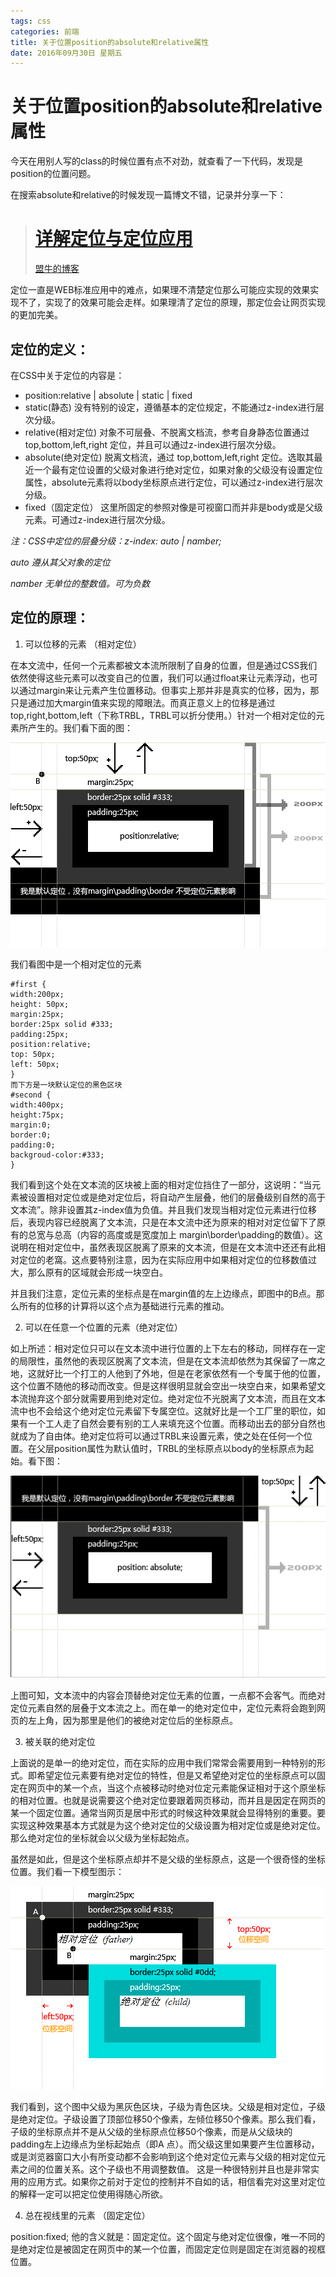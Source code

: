 ```yaml
---
tags: css
categories: 前端
title: 关于位置position的absolute和relative属性
date: 2016年09月30日 星期五
---
```


# 关于位置position的absolute和relative属性

今天在用别人写的class的时候位置有点不对劲，就查看了一下代码，发现是position的位置问题。

在搜索absolute和relative的时候发现一篇博文不错，记录并分享一下：

> # [详解定位与定位应用](http://blog.sina.com.cn/s/blog_4bcf4a5e010008o0.html)
>
> [盟牛的博客](http://blog.sina.com.cn/mnzj)

定位一直是WEB标准应用中的难点，如果理不清楚定位那么可能应实现的效果实现不了，实现了的效果可能会走样。如果理清了定位的原理，那定位会让网页实现的更加完美。

## 定位的定义：

在CSS中关于定位的内容是：

<!-- more -->

* position:relative | absolute | static | fixed
* static(静态) 没有特别的设定，遵循基本的定位规定，不能通过z-index进行层次分级。
* relative(相对定位) 对象不可层叠、不脱离文档流，参考自身静态位置通过 top,bottom,left,right 定位，并且可以通过z-index进行层次分级。
* absolute(绝对定位) 脱离文档流，通过 top,bottom,left,right 定位。选取其最近一个最有定位设置的父级对象进行绝对定位，如果对象的父级没有设置定位属性，absolute元素将以body坐标原点进行定位，可以通过z-index进行层次分级。
* fixed（固定定位） 这里所固定的参照对像是可视窗口而并非是body或是父级元素。可通过z-index进行层次分级。

*注：CSS中定位的层叠分级：z-index: auto | namber;*

*auto 遵从其父对象的定位*

*namber  无单位的整数值。可为负数*

## 定位的原理：

1. 可以位移的元素 （相对定位）

在本文流中，任何一个元素都被文本流所限制了自身的位置，但是通过CSS我们依然使得这些元素可以改变自己的位置，我们可以通过float来让元素浮动，也可以通过margin来让元素产生位置移动。但事实上那并非是真实的位移，因为，那只是通过加大margin值来实现的障眼法。而真正意义上的位移是通过top,right,bottom,left（下称TRBL，TRBL可以折分使用。）针对一个相对定位的元素所产生的。我们看下面的图：

![详解定位与定位应用](2016-09-30-css-position-absolute-relative/position_1.png)

我们看图中是一个相对定位的元素

```
#first {
width:200px;
height: 50px;
margin:25px;
border:25px solid #333;
padding:25px;
position:relative;
top: 50px;
left: 50px;
}
而下方是一块默认定位的黑色区块
#second {
width:400px;
height:75px;
margin:0;
border:0;
padding:0;
backgroud-color:#333;
}
```

我们看到这个处在文本流的区块被上面的相对定位挡住了一部分，这说明：“当元素被设置相对定位或是绝对定位后，将自动产生层叠，他们的层叠级别自然的高于文本流”。除非设置其z-index值为负值。并且我们发现当相对定位元素进行位移后，表现内容已经脱离了文本流，只是在本文流中还为原来的相对对定位留下了原有的总宽与总高（内容的高度或是宽度加上 margin\border\padding的数值）。这说明在相对定位中，虽然表现区脱离了原来的文本流，但是在文本流中还还有此相对定位的老窩。这点要特别注意，因为在实际应用中如果相对定位的位移数值过大，那么原有的区域就会形成一块空白。
    
并且我们注意，定位元素的坐标点是在margin值的左上边缘点，即图中的B点。那么所有的位移的计算将以这个点为基础进行元素的推动。

2. 可以在任意一个位置的元素（绝对定位）

如上所述：相对定位只可以在文本流中进行位置的上下左右的移动，同样存在一定的局限性，虽然他的表现区脱离了文本流，但是在文本流却依然为其保留了一席之地，这就好比一个打工的人他到了外地，但是在老家依然有一个专属于他的位置，这个位置不随他的移动而改变。但是这样很明显就会空出一块空白来，如果希望文本流抛弃这个部分就需要用到绝对定位。绝对定位不光脱离了文本流，而且在文本流中也不会给这个绝对定位元素留下专属空位。这就好比是一个工厂里的职位，如果有一个工人走了自然会要有别的工人来填充这个位置。而移动出去的部分自然也就成为了自由体。绝对定位将可以通过TRBL来设置元素，使之处在任何一个位置。在父层position属性为默认值时，TRBL的坐标原点以body的坐标原点为起始。看下图：

![详解定位与定位应用](2016-09-30-css-position-absolute-relative/position_2.png)

上图可知，文本流中的内容会顶替绝对定位无素的位置，一点都不会客气。而绝对定位元素自然的层叠于文本流之上。而在单一的绝对定位中，定位元素将会跑到网页的左上角，因为那里是他们的被绝对定位后的坐标原点。

3. 被关联的绝对定位

上面说的是单一的绝对定位，而在实际的应用中我们常常会需要用到一种特别的形式。即希望定位元素要有绝对定位的特性，但是又希望绝对定位的坐标原点可以固定在网页中的某一个点，当这个点被移动时绝对位定元素能保证相对于这个原坐标的相对位置。也就是说需要这个绝对定位要跟着网页移动，而并且是因定在网页的某一个固定位置。通常当网页是居中形式的时候这种效果就会显得特别的重要。要实现这种效果基本方式就是为这个绝对定位的父级设置为相对定位或是绝对定位。那么绝对定位的坐标就会以父级为坐标起始点。

虽然是如此，但是这个坐标原点却并不是父级的坐标原点，这是一个很奇怪的坐标位置。我们看一下模型图示：

![详解定位与定位应用](2016-09-30-css-position-absolute-relative/position_3.png)

我们看到，这个图中父级为黑灰色区块，子级为青色区块。父级是相对定位，子级是绝对定位。子级设置了顶部位移50个像素，左倾位移50个像素。那么我们看，子级的坐标原点并不是从父级的坐标原点位移50个像素，而是从父级块的padding左上边缘点为坐标起始点（即A 点）。而父级这里如果要产生位置移动，或是浏览器窗口大小有所变动都不会影响到这个绝对定位元素与父级的相对定位元素之间的位置关系。这个子级也不用调整数值。
这是一种很特别并且也是非常实用的应用方式。如果你之前对于定位的控制并不自如的话，相信看完对这里对定位的解释一定可以把定位使用得随心所欲。

4. 总在视线里的元素 （固定定位）

position:fixed; 他的含义就是：固定定位。这个固定与绝对定位很像，唯一不同的是绝对定位是被固定在网页中的某一个位置，而固定定位则是固定在浏览器的视框位置。
